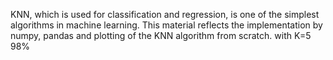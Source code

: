 
KNN, which is used for classification and regression, is one of the simplest algorithms in machine learning. This material reflects the implementation by numpy, pandas and plotting of the KNN algorithm from scratch. with K=5 98%
